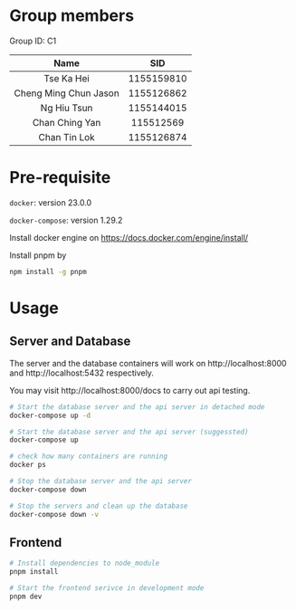 # Group members
Group ID: C1 

|Name|SID|
|:-:|:-:|
|Tse Ka Hei|1155159810| 
|Cheng Ming Chun Jason|1155126862| 
|Ng Hiu Tsun|1155144015| 
|Chan Ching Yan|115512569| 
|Chan Tin Lok|1155126874|


# Pre-requisite
`docker`: version 23.0.0

`docker-compose`: version 1.29.2

Install docker engine on https://docs.docker.com/engine/install/

Install pnpm by
```bash
npm install -g pnpm
```


# Usage

## Server and Database
The server and the database containers will work on http://localhost:8000 and http://localhost:5432 respectively.

You may visit http://localhost:8000/docs to carry out api testing. 
```bash
# Start the database server and the api server in detached mode
docker-compose up -d

# Start the database server and the api server (suggessted)
docker-compose up 

# check how many containers are running
docker ps

# Stop the database server and the api server
docker-compose down

# Stop the servers and clean up the database
docker-compose down -v
```


## Frontend
```bash
# Install dependencies to node_module
pnpm install 

# Start the frontend serivce in development mode
pnpm dev
```

